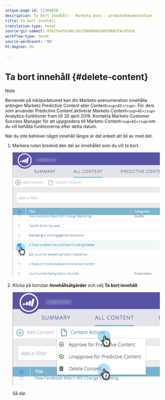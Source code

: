```yaml
---
unique-page-id: 11384659
description: Ta bort innehåll - Marketo Docs - produktdokumentation
title: Ta bort innehåll
translation-type: tm+mt
source-git-commit: 47b2fee7d146c3dc558d4bbb10070683f4cdfd3d
workflow-type: tm+mt
source-wordcount: '98'
ht-degree: 0%

---
```



# Ta bort innehåll {#delete-content}

>[!NOTE]
>
>Beroende på inköpsdatumet kan din Marketo-prenumeration innehålla antingen Marketo Predictive Content eller Content`<sup>AI</sup>`. För dem som använder Predictive Content aktiverar Marketo Content`<sup>AI</sup>` Analytics-funktioner fram till 30 april 2018. Kontakta Marketo Customer Success Manager för att uppgradera till Marketo Content`<sup>AI</sup>`om du vill behålla funktionerna efter detta datum.

När du inte behöver något innehåll längre är det enkelt att bli av med det.

1. Markera rutan bredvid den del av innehållet som du vill ta bort.

   ![](assets/image2017-10-3-9-3a8-3a39.png)

1. Klicka på listrutan **Innehållsåtgärder** och välj **Ta bort innehåll**.

   ![](assets/image2017-10-3-9-3a9-3a12.png)

   Så där.

